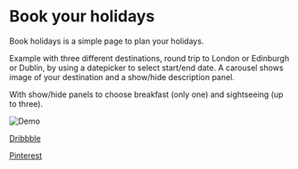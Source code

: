 # Book your holidays

Book holidays is a simple page to plan your holidays.

Example with three different destinations, round trip to London or Edinburgh or Dublin, by using a datepicker to select start/end date. A carousel shows image of your destination and a show/hide description panel.

With show/hide panels to choose breakfast (only one) and sightseeing (up to three).


![Demo](https://media.giphy.com/media/vFKqnCdLPNOKc/giphy.gif)

[Dribbble](https://dribbble.com/shots/5043400-Book-your-holidays)

[Pinterest](https://www.pinterest.co.uk/pin/800655639979644582/)
